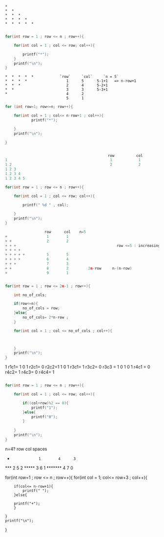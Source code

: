 ```
*
*  *
*  *  *
*  *  *  *
*  *  *  *  *
```
```c

for(int row = 1 ; row <= n ; row++){

    for(int col = 1 ; col <= row; col++){

        printf("*");
    }
    printf("\n");
}

```
```
*  *  *  *  *            `row`     `col`     `n = 5`
*  *  *  *                  1      5      5-1+1   => n-row+1       
*  *  *                     2      4      5-2+1  
*  *                        3      3      5-3+1
*                           4      2 
                            5      1
```
```c
for (int row=1; row<=n; row++){

    for(int col = 1 ; col<= n-row+1 ; col++){
            printf("*");

    }
    printf("\n");

}
```
```c

                                               row          col
1                                               1            1 
1 2                                             2            2
1 2 3
1 2 3 4
1 2 3 4 5

```
```c
for(int row = 1 ; row <= n ; row++){

    for(int col = 1 ; col <= row; col++){

        printf(" %d " , col);
        
    }
    printf("\n");
}
```
```c
                  row      col    n=5
+                  1        1
+ +                2        2
+ + +                                              row <=5 : increasing ; row>5 : decreasing
+ + + +
+ + + + +          5        5
+ + + +            6        4            
+ + +              7        3
+ +                8        2         2n-row     n-(n-row)
+                  9        1
```
```c

for(int row = 1 ; row <= 2n-1 ; row++){

    int no_of_cols;

    if(row<=n){
        no_of_cols = row;
    }else{
        no_of_cols= 2*n-row ;
    }

    for(int col = 1 ; col <= no_of_cols ; col++){

        

    }
    printf("\n");
}

```


1     r1c1= 1
0 1   r2c1= 0   r2c2=1
1 0 1  r3c1= 1   r3c2= 0  r3c3 = 1
0 1 0 1  r4c1 = 0  r4c2= 1      r4c3= 0       r4c4= 1


```c

for(int row = 1 ; row <= n ; row++){

    for(int col = 1 ; col <= row; col++){

        if((col+row)%2 == 0){
            printf("1");
        }else{
            printf("0");
        }
        
    }
    printf("\n");
}

```

   n=4?              row     col   spaces

   *                 1        4      3
  ***                2        5      2
 *****               3        6      1
*******              4        7      0


for(int row=1 ; row <= n ; row++){
    for(int col = 1; col<= row+3 ; col++){

        if(col<= n-row+1){
            printf(" ");
        }else{

        printf("+");
        }

    }
    printf("\n");
}